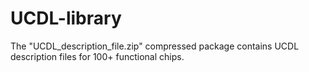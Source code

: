 # UCDL-library
The "UCDL_description_file.zip" compressed package contains UCDL description files for 100+ functional chips.
